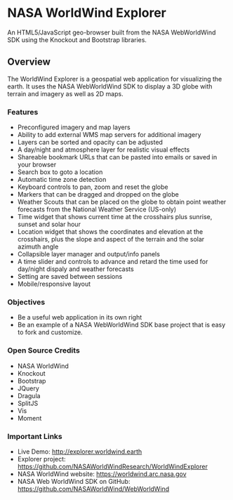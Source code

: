 # NASA WorldWind Explorer
An HTML5/JavaScript geo-browser built from the NASA WebWorldWind SDK using the Knockout and Bootstrap libraries.

## Overview
The WorldWind Explorer is a geospatial web application for visualizing the earth. 
It uses the NASA WebWorldWind SDK to display a 3D globe with terrain and imagery 
as well as 2D maps. 

### Features

- Preconfigured imagery and map layers
- Ability to add external WMS map servers for additional imagery
- Layers can be sorted and opacity can be adjusted
- A day/night and atmosphere layer for realistic visual effects
- Shareable bookmark URLs that can be pasted into emails or saved in your browser
- Search box to goto a location 
- Automatic time zone detection
- Keyboard controls to pan, zoom and reset the globe
- Markers that can be dragged and dropped on the globe
- Weather Scouts that can be placed on the globe to obtain point weather forecasts from the National Weather Service (US-only)
- Time widget that shows current time at the crosshairs plus sunrise, sunset and solar hour
- Location widget that shows the coordinates and elevation at the crosshairs, plus the slope and aspect of the terrain and the solar azimuth angle
- Collapsible layer manager and output/info panels
- A time slider and controls to advance and retard the time used for day/night dispaly and weather forecasts 
- Setting are saved between sessions
- Mobile/responsive layout

### Objectives
- Be a useful web application in its own right
- Be an example of a NASA WebWorldWind SDK base project that is easy to fork and customize.

### Open Source Credits
- NASA WorldWind
- Knockout
- Bootstrap
- JQuery
- Dragula
- SplitJS
- Vis
- Moment

### Important Links
- Live Demo: http://explorer.worldwind.earth
- Explorer project: https://github.com/NASAWorldWindResearch/WorldWindExplorer
- NASA WorldWind website: https://worldwind.arc.nasa.gov
- NASA Web WorldWind SDK on GitHub: https://github.com/NASAWorldWind/WebWorldWind

